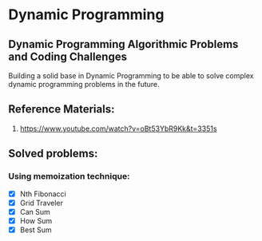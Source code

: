 # Dynamic Programming

## Dynamic Programming Algorithmic Problems and Coding Challenges

Building a solid base in Dynamic Programming to be able to solve complex dynamic programming problems in the future.

## Reference Materials:

1. https://www.youtube.com/watch?v=oBt53YbR9Kk&t=3351s

## Solved problems:

### Using memoization technique:

- [x] Nth Fibonacci 
- [x] Grid Traveler
- [x] Can Sum
- [x] How Sum
- [x] Best Sum